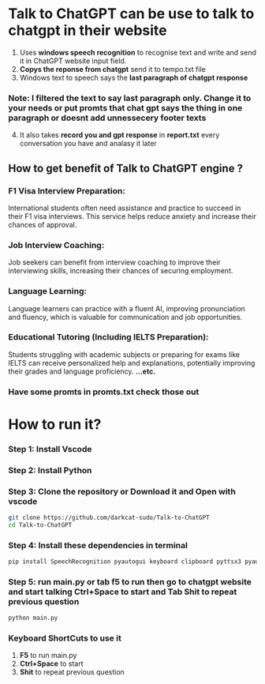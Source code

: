 # Talk to ChatGPT can be use to talk to chatgpt in their website

1. Uses **windows speech recognition** to recognise text and write and send it in ChatGPT website input field.
2. **Copys the reponse from chatgpt** send it to tempo.txt file 
3. Windows text to speech says the **last paragraph of chatgpt response**
### Note: I filtered the text to say last paragraph only. Change it to your needs or put promts that chat gpt says the thing in one paragraph or doesnt add unnessecery footer texts
4. It also takes **record you and gpt response** in **report.txt** every conversation you have and analasy it later


## How to get benefit of Talk to ChatGPT engine ? 

### F1 Visa Interview Preparation:
International students often need assistance and practice to succeed in their F1 visa interviews. This service helps reduce anxiety and increase their chances of approval.

### Job Interview Coaching:
Job seekers can benefit from interview coaching to improve their interviewing skills, increasing their chances of securing employment.

### Language Learning:
Language learners can practice with a fluent AI, improving pronunciation and fluency, which is valuable for communication and job opportunities.

### Educational Tutoring (Including IELTS Preparation):
Students struggling with academic subjects or preparing for exams like IELTS can receive personalized help and explanations, potentially improving their grades and language proficiency.
**...etc.**

### Have some promts in promts.txt check those out 

# How to run it?
### Step 1: Install Vscode
### Step 2: Install Python
### Step 3: Clone the repository or Download it and Open with vscode
```bash
git clone https://github.com/darkcat-sudo/Talk-to-ChatGPT
cd Talk-to-ChatGPT
```
### Step 4: Install these dependencies in terminal
```bash
pip install SpeechRecognition pyautogui keyboard clipboard pyttsx3 pyaudio

```
### Step 5: run main.py or tab f5 to run then go to chatgpt website and start talking **Ctrl+Space to start** and **Tab Shit to repeat previous question**
```bash
python main.py
```
### Keyboard ShortCuts to use it
1. **F5** to run main.py
2. **Ctrl+Space** to start
2. **Shit** to repeat previous question


